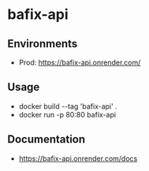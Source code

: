 # bafix-api

## Environments
- Prod: https://bafix-api.onrender.com/

## Usage
- docker build --tag 'bafix-api' .
- docker run -p 80:80 bafix-api

## Documentation
- https://bafix-api.onrender.com/docs